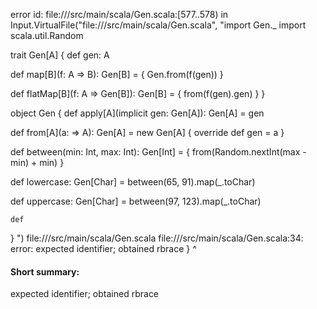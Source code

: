 error id: file://<WORKSPACE>/src/main/scala/Gen.scala:[577..578) in Input.VirtualFile("file://<WORKSPACE>/src/main/scala/Gen.scala", "import Gen._
import scala.util.Random

trait Gen[A] {
  def gen: A

  def map[B](f: A => B): Gen[B] = {
    Gen.from(f(gen))
  }

  def flatMap[B](f: A => Gen[B]): Gen[B] = {
    from(f(gen).gen)
  }
}

object Gen {
  def apply[A](implicit gen: Gen[A]): Gen[A] = gen

  def from[A](a: => A): Gen[A] = new Gen[A] {
    override def gen = a
  }

  def between(min: Int, max: Int): Gen[Int] = {
    from(Random.nextInt(max - min) + min)
  }

  def lowercase: Gen[Char] =
    between(65, 91).map(_.toChar)

  def uppercase: Gen[Char] =
    between(97, 123).map(_.toChar)

    def 
}
")
file://<WORKSPACE>/src/main/scala/Gen.scala
file://<WORKSPACE>/src/main/scala/Gen.scala:34: error: expected identifier; obtained rbrace
}
^
#### Short summary: 

expected identifier; obtained rbrace